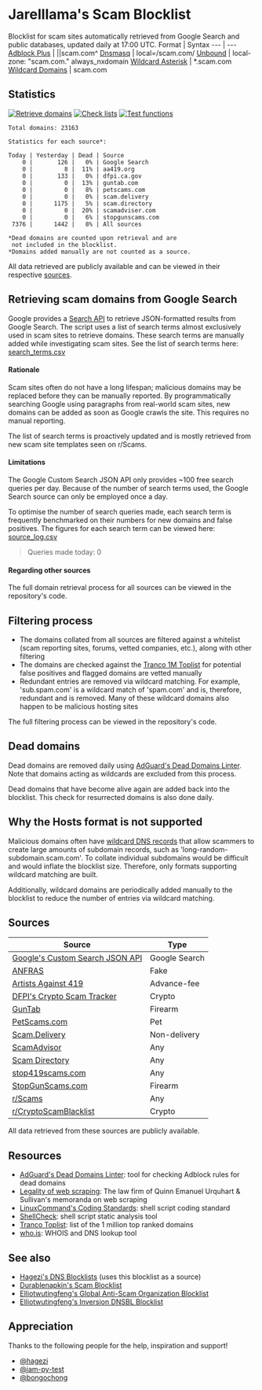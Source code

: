 # Jarelllama's Scam Blocklist
Blocklist for scam sites automatically retrieved from Google Search and public databases, updated daily at 17:00 UTC.
Format | Syntax
--- | --- 
[Adblock Plus](https://raw.githubusercontent.com/jarelllama/Scam-Blocklist/main/lists/adblock/scams.txt) | \|\|scam.com^
[Dnsmasq](https://raw.githubusercontent.com/jarelllama/Scam-Blocklist/main/lists/dnsmasq/scams.txt) | local=/scam.com/
[Unbound](https://raw.githubusercontent.com/jarelllama/Scam-Blocklist/main/lists/unbound/scams.txt) | local-zone: "scam.com." always_nxdomain
[Wildcard Asterisk](https://raw.githubusercontent.com/jarelllama/Scam-Blocklist/main/lists/wildcard_asterisk/scams.txt) | \*.scam.com
[Wildcard Domains](https://raw.githubusercontent.com/jarelllama/Scam-Blocklist/main/lists/wildcard_domains/scams.txt) | scam.com

## Statistics
[![Retrieve domains](https://github.com/jarelllama/Scam-Blocklist/actions/workflows/retrieve.yml/badge.svg)](https://github.com/jarelllama/Scam-Blocklist/actions/workflows/retrieve.yml)
[![Check lists](https://github.com/jarelllama/Scam-Blocklist/actions/workflows/check.yml/badge.svg)](https://github.com/jarelllama/Scam-Blocklist/actions/workflows/check.yml)
[![Test functions](https://github.com/jarelllama/Scam-Blocklist/actions/workflows/test.yml/badge.svg)](https://github.com/jarelllama/Scam-Blocklist/actions/workflows/test.yml)
```
Total domains: 23163

Statistics for each source*:

Today | Yesterday | Dead | Source
    0 |       126 |   0% | Google Search
    0 |         8 |  11% | aa419.org
    0 |       133 |   0% | dfpi.ca.gov
    0 |         0 |  13% | guntab.com
    0 |         0 |   8% | petscams.com
    0 |         0 |   0% | scam.delivery
    0 |      1175 |   5% | scam.directory
    0 |         0 |  20% | scamadviser.com
    0 |         0 |   6% | stopgunscams.com
 7376 |      1442 |   8% | All sources

*Dead domains are counted upon retrieval and are
 not included in the blocklist.
*Domains added manually are not counted as a source.
```
All data retrieved are publicly available and can be viewed in their respective [sources](https://github.com/jarelllama/Scam-Blocklist/#Sources).

## Retrieving scam domains from Google Search
Google provides a [Search API](https://developers.google.com/custom-search/v1/introduction) to retrieve JSON-formatted results from Google Search. The script uses a list of search terms almost exclusively used in scam sites to retrieve domains. These search terms are manually added while investigating scam sites. See the list of search terms here: [search_terms.csv](https://github.com/jarelllama/Scam-Blocklist/blob/main/config/search_terms.csv)

#### Rationale
Scam sites often do not have a long lifespan; malicious domains may be replaced before they can be manually reported. By programmatically searching Google using paragraphs from real-world scam sites, new domains can be added as soon as Google crawls the site. This requires no manual reporting.

The list of search terms is proactively updated and is mostly retrieved from new scam site templates seen on r/Scams.

#### Limitations
The Google Custom Search JSON API only provides ~100 free search queries per day. Because of the number of search terms used, the Google Search source can only be employed once a day.

To optimise the number of search queries made, each search term is frequently benchmarked on their numbers for new domains and false positives. The figures for each search term can be viewed here: [source_log.csv](https://github.com/jarelllama/Scam-Blocklist/blob/main/config/source_log.csv)

> Queries made today: 0

#### Regarding other sources
The full domain retrieval process for all sources can be viewed in the repository's code.

## Filtering process
- The domains collated from all sources are filtered against a whitelist (scam reporting sites, forums, vetted companies, etc.), along with other filtering
- The domains are checked against the [Tranco 1M Toplist](https://tranco-list.eu/) for potential false positives and flagged domains are vetted manually
- Redundant entries are removed via wildcard matching. For example, 'sub.spam.com' is a wildcard match of 'spam.com' and is, therefore, redundant and is removed. Many of these wildcard domains also happen to be malicious hosting sites

The full filtering process can be viewed in the repository's code.

## Dead domains
Dead domains are removed daily using [AdGuard's Dead Domains Linter](https://github.com/AdguardTeam/DeadDomainsLinter). Note that domains acting as wildcards are excluded from this process.

Dead domains that have become alive again are added back into the blocklist. This check for resurrected domains is also done daily.

## Why the Hosts format is not supported
Malicious domains often have [wildcard DNS records](https://developers.cloudflare.com/dns/manage-dns-records/reference/wildcard-dns-records/) that allow scammers to create large amounts of subdomain records, such as 'long-random-subdomain.scam.com'. To collate individual subdomains would be difficult and would inflate the blocklist size. Therefore, only formats supporting wildcard matching are built.

Additionally, wildcard domains are periodically added manually to the blocklist to reduce the number of entries via wildcard matching.

## Sources

Source | Type
--- | ---
[Google's Custom Search JSON API](https://developers.google.com/custom-search/v1/introduction) | Google Search
[ANFRAS](https://anfras.com/fakeshops/) | Fake
[Artists Against 419](https://db.aa419.org/fakebankslist.php) | Advance-fee
[DFPI's Crypto Scam Tracker](https://dfpi.ca.gov/crypto-scams/) | Crypto
[GunTab](https://www.guntab.com/scam-websites) | Firearm
[PetScams.com](https://petscams.com/) | Pet
[Scam.Delivery](https://scam.delivery/) | Non-delivery
[ScamAdvisor](https://www.scamadviser.com/) | Any
[Scam Directory](https://scam.directory/) | Any
[stop419scams.com](https://www.stop419scams.com/) | Any
[StopGunScams.com](https://stopgunscams.com/) | Firearm
[r/Scams](https://www.reddit.com/r/Scams/) | Any
[r/CryptoScamBlacklist](https://www.reddit.com/r/CryptoScamBlacklist/) | Crypto

All data retrieved from these sources are publicly available.

## Resources
- [AdGuard's Dead Domains Linter](https://github.com/AdguardTeam/DeadDomainsLinter): tool for checking Adblock rules for dead domains
- [Legality of web scraping](https://www.quinnemanuel.com/the-firm/publications/the-legal-landscape-of-web-scraping/): The law firm of Quinn Emanuel Urquhart & Sullivan's memoranda on web scraping
- [LinuxCommand's Coding Standards](https://linuxcommand.org/lc3_adv_standards.php): shell script coding standard
- [ShellCheck](https://github.com/koalaman/shellcheck): shell script static analysis tool
- [Tranco Toplist](https://tranco-list.eu/): list of the 1 million top ranked domains
- [who.is](https://who.is/): WHOIS and DNS lookup tool

## See also
- [Hagezi's DNS Blocklists](https://github.com/hagezi/dns-blocklists) (uses this blocklist as a source)
- [Durablenapkin's Scam Blocklist](https://github.com/durablenapkin/scamblocklist)
- [Elliotwutingfeng's Global Anti-Scam Organization Blocklist](https://github.com/elliotwutingfeng/GlobalAntiScamOrg-blocklist)
- [Elliotwutingfeng's Inversion DNSBL Blocklist](https://github.com/elliotwutingfeng/Inversion-DNSBL-Blocklists)

## Appreciation
Thanks to the following people for the help, inspiration and support!

- [@hagezi](https://github.com/hagezi)
- [@iam-py-test](https://github.com/iam-py-test)
- [@bongochong](https://github.com/bongochong)
